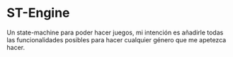# ST-Engine
Un state-machine para poder hacer juegos, mi intención es añadirle todas las funcionalidades posibles para hacer cualquier género que me apetezca hacer.
